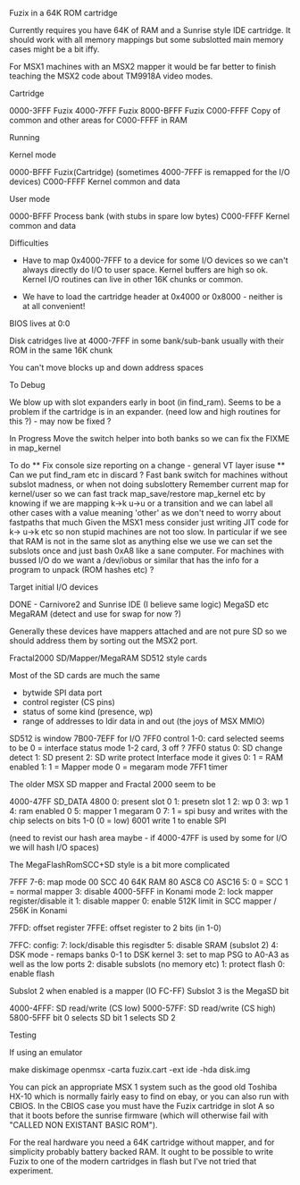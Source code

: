 Fuzix in a 64K ROM cartridge

Currently requires you have 64K of RAM and a Sunrise style IDE cartridge. It
should work with all memory mappings but some subslotted main memory cases
might be a bit iffy.

For MSX1 machines with an MSX2 mapper it would be far better to finish
teaching the MSX2 code about TM9918A video modes.



Cartridge

0000-3FFF	Fuzix
4000-7FFF	Fuzix
8000-BFFF	Fuzix
C000-FFFF	Copy of common and other areas for C000-FFFF in RAM

Running

Kernel mode

0000-BFFF	Fuzix(Cartridge)
	(sometimes 4000-7FFF is remapped for the I/O devices)
C000-FFFF	Kernel common and data

User mode

0000-BFFF	Process bank (with stubs in spare low bytes)
C000-FFFF	Kernel common and data

Difficulties
- Have to map 0x4000-7FFF to a device for some I/O devices so we can't
  always directly do I/O to user space. Kernel buffers are high so ok.
  Kernel I/O routines can live in other 16K chunks or common.

- We have to load the cartridge header at 0x4000 or 0x8000 - neither is at
  all convenient!

BIOS lives at 0:0

Disk catridges live at 4000-7FFF in some bank/sub-bank usually with their
ROM in the same 16K chunk

You can't move blocks up and down address spaces

To Debug

We blow up with slot expanders early in boot (in find_ram). Seems to be a
problem if the cartridge is in an expander. (need low and high routines for
this ?) - may now be fixed ?

In Progress
Move the switch helper into both banks so we can fix the FIXME in map_kernel

To do
** Fix console size reporting on a change - general VT layer isuse **
Can we put find_ram etc in discard ?
Fast bank switch for machines without subslot madness, or when not doing
subslottery
Remember current map for kernel/user so we can fast track map_save/restore
map_kernel etc by knowing if we are mapping k->k u->u or a transition and
we can label all other cases with a value meaning 'other' as we don't need
to worry about fastpaths that much
Given the MSX1 mess consider just writing JIT code for k-> u->k etc so non
stupid machines are not too slow. In particular if we see that RAM is not in
the same slot as anything else we use we can set the subslots once and just
bash 0xA8 like a sane computer.
For machines with bussed I/O do we want a /dev/iobus or similar that has the
info for a program to unpack (ROM hashes etc) ?

Target initial I/O devices

DONE	-	Carnivore2 and Sunrise IDE (I believe same logic)
MegaSD etc
MegaRAM (detect and use for swap for now ?)

Generally these devices have mappers attached and are not pure SD so we
should address them by sorting out the MSX2 port.

Fractal2000 SD/Mapper/MegaRAM
SD512 style cards

Most of the SD cards are much the same
- bytwide SPI data port
- control register (CS pins)
- status of some kind (presence, wp)
- range of addresses to ldir data in and out (the joys of MSX MMIO)


SD512 is window 7B00-7EFF for I/O
7FF0 control
	1-0: card selected
		seems to be 0 = interface status mode
			1-2 card, 3 off ?
7FF0 status
	0: SD change detect
	1: SD present
	2: SD write protect
	Interface mode it gives
	0: 1 = RAM enabled
	1: 1 = Mapper mode 0 = megaram mode
7FF1 timer

The older MSX SD mapper and Fractal 2000 seem to be

4000-47FF SD_DATA
4800
	 0: present slot 0
	 1: presetn slot 1
	 2: wp 0
	 3: wp 1
	 4: ram enabled 0
	 5: mapper 1 megaram 0
	 7: 1 = spi busy
and writes with the chip selects on bits 1-0 (0 = low)
6001 write 1 to enable SPI

(need to revist our hash area maybe - if 4000-47FF is used by some for I/O
we will hash I/O spaces)

The MegaFlashRomSCC+SD style is a bit more complicated

7FFF
7-6: map mode
00	SCC
40	64K RAM
80 	ASC8
C0	ASC16
5: 0 = SCC 1 = normal mapper
3:	disable 4000-5FFF in Konami mode
2:	lock mapper register/disable it
1:	disable mapper
0:	enable 512K limit in SCC mapper / 256K in Konami

7FFD:	offset register
7FFE:	offset register to 2 bits (in 1-0)

7FFC:	config:
7:	lock/disable this regisdter
5:	disable SRAM (subslot 2)
4:	DSK mode - remaps banks 0-1 to DSK kernel
3:	set to map PSG to A0-A3 as well as the low ports
2:	disable subslots (no memory etc)
1:	protect flash
0:	enable flash

Subslot 2 when enabled is a mapper (IO FC-FF)
Subslot 3 is the MegaSD bit

4000-4FFF:	SD read/write (CS low)
5000-57FF:	SD read/write (CS high)
5800-5FFF	bit 0 selects SD bit 1 selects SD 2



Testing

If using an emulator

make diskimage
openmsx -carta fuzix.cart -ext ide -hda disk.img

You can pick an appropriate MSX 1 system such as the good old Toshiba HX-10
which is normally fairly easy to find on ebay, or you can also run with
CBIOS. In the CBIOS case you must have the Fuzix cartridge in slot A so that it
boots before the sunrise firmware (which will otherwise fail with
"CALLED NON EXISTANT BASIC ROM").

For the real hardware you need a 64K cartridge without mapper, and for
simplicity probably battery backed RAM. It ought to be possible to write
Fuzix to one of the modern cartridges in flash but I've not tried that
experiment.

